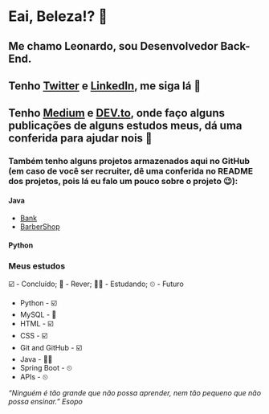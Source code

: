 # Eai, Beleza!? 👋

## Me chamo Leonardo, sou Desenvolvedor Back-End. 

## Tenho [Twitter](https://twitter.com/diasleonard0) e [LinkedIn](linkedin.com/in/leonardodiasdev), me siga lá 🫵
## Tenho [Medium](https://medium.com/@diasleonardo.0404) e [DEV.to](https://dev.to/diasleonard0), onde faço alguns publicações de alguns estudos meus, dá uma conferida para ajudar nois 🫶

### Também tenho alguns projetos armazenados aqui no GitHub (em caso de você ser recruiter, dê uma conferida no README dos projetos, pois lá eu falo um pouco sobre o projeto 😉):
#### Java
* [Bank](https://github.com/diasleonard0/Bank)
* [BarberShop](https://github.com/diasleonard0/BarberShop)

#### Python

### Meus estudos
☑️ - Concluído; 🔄 - Rever; 👨‍💻 - Estudando; ⏲ - Futuro
* Python - ☑️
* MySQL - 🔄
* HTML - ☑️
* CSS - ☑️
* Git and GitHub - ☑️
* Java - 👨‍💻
* Spring Boot - ⏲
* APIs - ⏲

*“Ninguém é tão grande que não possa aprender, nem tão pequeno que não possa ensinar.” Esopo*
